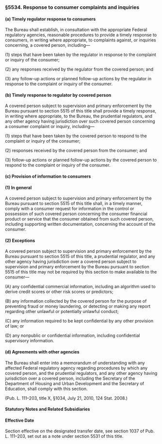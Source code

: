 ### §5534. Response to consumer complaints and inquiries ###

#### (a) Timely regulator response to consumers ####

The Bureau shall establish, in consultation with the appropriate Federal regulatory agencies, reasonable procedures to provide a timely response to consumers, in writing where appropriate, to complaints against, or inquiries concerning, a covered person, including—

(1) steps that have been taken by the regulator in response to the complaint or inquiry of the consumer;

(2) any responses received by the regulator from the covered person; and

(3) any follow-up actions or planned follow-up actions by the regulator in response to the complaint or inquiry of the consumer.

#### (b) Timely response to regulator by covered person ####

A covered person subject to supervision and primary enforcement by the Bureau pursuant to section 5515 of this title shall provide a timely response, in writing where appropriate, to the Bureau, the prudential regulators, and any other agency having jurisdiction over such covered person concerning a consumer complaint or inquiry, including—

(1) steps that have been taken by the covered person to respond to the complaint or inquiry of the consumer;

(2) responses received by the covered person from the consumer; and

(3) follow-up actions or planned follow-up actions by the covered person to respond to the complaint or inquiry of the consumer.

#### (c) Provision of information to consumers ####

#### (1) In general ####

A covered person subject to supervision and primary enforcement by the Bureau pursuant to section 5515 of this title shall, in a timely manner, comply with a consumer request for information in the control or possession of such covered person concerning the consumer financial product or service that the consumer obtained from such covered person, including supporting written documentation, concerning the account of the consumer.

#### (2) Exceptions ####

A covered person subject to supervision and primary enforcement by the Bureau pursuant to section 5515 of this title, a prudential regulator, and any other agency having jurisdiction over a covered person subject to supervision and primary enforcement by the Bureau pursuant to section 5515 of this title may not be required by this section to make available to the consumer—

(A) any confidential commercial information, including an algorithm used to derive credit scores or other risk scores or predictors;

(B) any information collected by the covered person for the purpose of preventing fraud or money laundering, or detecting or making any report regarding other unlawful or potentially unlawful conduct;

(C) any information required to be kept confidential by any other provision of law; or

(D) any nonpublic or confidential information, including confidential supervisory information.

#### (d) Agreements with other agencies ####

The Bureau shall enter into a memorandum of understanding with any affected Federal regulatory agency regarding procedures by which any covered person, and the prudential regulators, and any other agency having jurisdiction over a covered person, including the Secretary of the Department of Housing and Urban Development and the Secretary of Education, shall comply with this section.

(Pub. L. 111–203, title X, §1034, July 21, 2010, 124 Stat. 2008.)

#### **Statutory Notes and Related Subsidiaries** ####

#### Effective Date ####

Section effective on the designated transfer date, see section 1037 of Pub. L. 111–203, set out as a note under section 5531 of this title.
